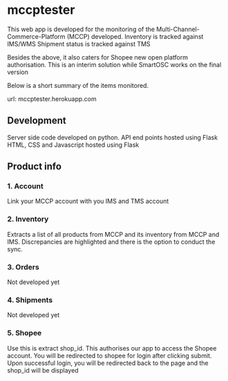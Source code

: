 # mccptester

This web app is developed for the monitoring of the Multi-Channel-Commerce-Platform (MCCP) developed. 
Inventory is tracked against IMS/WMS
Shipment status is tracked against TMS

Besides the above, it also caters for Shopee new open platform authorisation. This is an interim solution while SmartOSC works on the final version

Below is a short summary of the items monitored.

url: mccptester.herokuapp.com

## Development
Server side code developed on python.
API end points hosted using Flask
HTML, CSS and Javascript hosted using Flask

## Product info
### 1. Account
Link your MCCP account with you IMS and TMS account

### 2. Inventory
Extracts a list of all products from MCCP and its inventory from MCCP and IMS. Discrepancies are highlighted and there is the option to conduct the sync.

### 3. Orders
Not developed yet

### 4. Shipments
Not developed yet

### 5. Shopee
Use this is extract shop_id. This authorises our app to access the Shopee account. You will be redirected to shopee for login after clicking submit. Upon successful login, you will be redirected back to the page and the shop_id will be displayed
